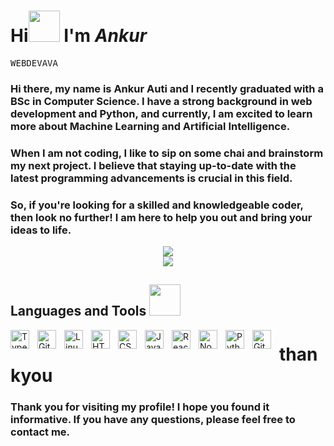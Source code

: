 # Hi<img src="https://media0.giphy.com/media/Q73tw53AU8VM83ao9B/giphy.gif?cid=ecf05e476jeo2bjg7u0hqpb6rbanszdwxpa1tf9yznn6lw1l&rid=giphy.gif&ct=s" width="50"> I'm _Ankur_

<kbd>W</kbd><kbd>E</kbd><kbd>B</kbd><kbd>D</kbd><kbd>E</kbd><kbd>V</kbd><kbd>A</kbd><kbd>V</kbd><kbd>A</kbd>


### Hi there, my name is Ankur Auti and I recently graduated with a BSc in Computer Science. I have a strong background in web development and Python, and currently, I am excited to learn more about Machine Learning and Artificial Intelligence.

### When I am not coding, I like to sip on some chai and brainstorm my next project. I believe that staying up-to-date with the latest programming advancements is crucial in this field.

### So, if you're looking for a skilled and knowledgeable coder, then look no further! I am here to help you out and bring your ideas to life.




<div align="center">
<img src="https://streak-stats.demolab.com?user=Webdevava&theme=highcontrast&border_radius=50">
</div>



<div align="center">
<img src="https://github-readme-stats.vercel.app/api/top-langs/?username=Webdevava&theme=vision-friendly-dark&layout=large&border_radius=50%">
</div>


## Languages and Tools <img src="https://media1.giphy.com/media/HLRFBBWONDgvD7qhlH/giphy.gif?cid=ecf05e47ze01e012ydcotvpolq7n5i1hv9kz6wbinlvv6863&rid=giphy.gif&ct=s" width="50">


<img align="left" alt="TypeScript" width="30px" style="padding-right:10px;" src="https://cdn.jsdelivr.net/gh/devicons/devicon/icons/typescript/typescript-plain.svg" />
<img align="left" alt="Git" width="30px" style="padding-right:10px;" src="https://cdn.jsdelivr.net/gh/devicons/devicon/icons/git/git-original.svg" />
<img align="left" alt="Linux" width="30px" style="padding-right:10px;" src="https://cdn.jsdelivr.net/gh/devicons/devicon/icons/linux/linux-original.svg" />
<img align="left" alt="HTML" width="30px" style="padding-right:10px;" src="https://cdn.jsdelivr.net/gh/devicons/devicon/icons/html5/html5-plain.svg" />
<img align="left" alt="CSS" width="30px" style="padding-right:10px;" src="https://cdn.jsdelivr.net/gh/devicons/devicon/icons/css3/css3-plain.svg" />
<img align="left" alt="JavaScript" width="30px" style="padding-right:10px;" src="https://cdn.jsdelivr.net/gh/devicons/devicon/icons/javascript/javascript-plain.svg" />
<img align="left" alt="React" width="30px" style="padding-right:10px;" src="https://cdn.jsdelivr.net/gh/devicons/devicon/icons/react/react-original.svg" />
<img align="left" alt="NodeJS" width="30px" style="padding-right:10px;" src="https://cdn.jsdelivr.net/gh/devicons/devicon/icons/nodejs/nodejs-original.svg" />
<img align="left" alt="Python" width="30px" style="padding-right:10px;" src="https://cdn.jsdelivr.net/gh/devicons/devicon/icons/python/python-plain.svg" />
<img align="left" alt="GitHub" width="30px" style="padding-right:10px;" src="https://cdn.jsdelivr.net/gh/devicons/devicon/icons/github/github-original.svg" />                                                                            

 

# thankyou
### Thank you for visiting my profile! I hope you found it informative. If you have any questions, please feel free to contact me.


